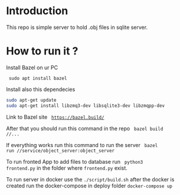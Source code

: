 # Introduction

This repo is simple server to hold .obj files in sqlite server.

# How to run it ?

Install Bazel on ur PC 

<code> sudo apt install bazel </code>

Install also this dependecies

```bash
sudo apt-get update
sudo apt-get install libzmq3-dev libsqlite3-dev libzmqpp-dev
```

Link to Bazel site <code> https://bazel.build/ </code>

After that you should run this command in the repo <code> bazel build //...</code>

If everything works run this command to run the server <code> bazel run //service/object_server:object_server </code>

To run fronted App to add files to database run <code> python3 frontend.py</code> in the folder where `frontend.py` exist.

To run server in docker use the `./script/build.sh` after the docker is created run the docker-compose in deploy folder `docker-compose up`